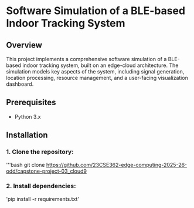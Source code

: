 # Software Simulation of a BLE-based Indoor Tracking System

## Overview
This project implements a comprehensive software simulation of a BLE-based indoor tracking system, built on an edge-cloud architecture. The simulation models key aspects of the system, including signal generation, location processing, resource management, and a user-facing visualization dashboard.


## Prerequisites

- Python 3.x


## Installation

### 1. Clone the repository:
'''bash
git clone https://github.com/23CSE362-edge-computing-2025-26-odd/capstone-project-03_cloud9

### 2. Install dependencies:
'pip install -r requirements.txt'
